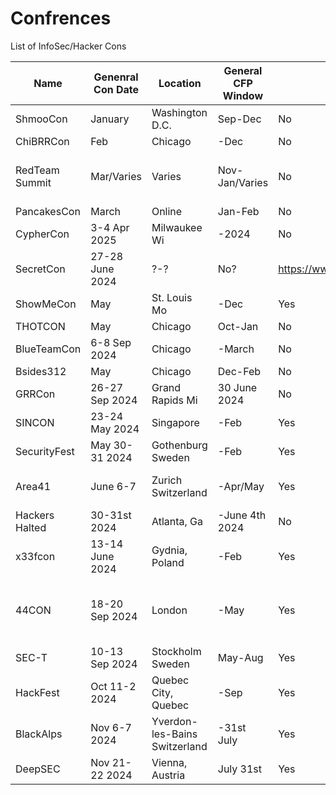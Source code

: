 # Confrences
List of InfoSec/Hacker Cons

|Name|Genenral Con Date|Location|General CFP Window|Travel|Website|Note|
|---|---|---|---|---|---|---|
|ShmooCon|January|Washington D.C.|Sep-Dec|No|https://www.shmoocon.org|Last One!|
|ChiBRRCon|Feb|Chicago|-Dec|No|https://chibrrcon.com/||
|RedTeam Summit|Mar/Varies|Varies|Nov-Jan/Varies|No|https://redteamsummit.com|Cabal, must CFP for tix|
|PancakesCon|March|Online|Jan-Feb|No|https://pancakescon.com/||
|CypherCon| 3-4 Apr 2025|Milwaukee Wi|-2024|No|https://cyphercon.com/||
|SecretCon|27-28 June 2024|?-?|No?|https://www.secretcon.com||
|ShowMeCon|May|St. Louis Mo|-Dec|Yes|https://showmecon.com||
|THOTCON|May|Chicago|Oct-Jan|No|https://www.thotcon.org||
|BlueTeamCon|6-8 Sep 2024|Chicago|-March|No|https://blueteamcon.com/||
|Bsides312|May|Chicago|Dec-Feb|No|https://bsides312.org/||
|GRRCon|26-27 Sep 2024|Grand Rapids Mi|30 June 2024|No|https://grrcon.com/||
|SINCON|23-24 May 2024|Singapore|-Feb|Yes|https://www.infosec-city.com/||
|SecurityFest|May 30-31 2024|Gothenburg Sweden|-Feb|Yes|https://securityfest.com/||
|Area41|June 6-7|Zurich Switzerland|-Apr/May|Yes|https://area41.io/|Short CFP window|
|Hackers Halted|30-31st 2024|Atlanta, Ga|-June 4th 2024|No|https://hackerhalted.com/||
|x33fcon|13-14 June 2024|Gydnia, Poland|-Feb|Yes|https://www.x33fcon.com||
|44CON|18-20 Sep 2024|London|-May|Yes|https://44con.com/|Shares CFP system w/ SINCON|
|SEC-T|10-13 Sep 2024|Stockholm Sweden|May-Aug|Yes|https://www.sec-t.org/||
|HackFest|Oct 11-2 2024|Quebec City, Quebec|-Sep|Yes|https://hackfest.ca||
|BlackAlps|Nov 6-7 2024|Yverdon-les-Bains Switzerland|-31st July|Yes|https://www.blackalps.ch||
|DeepSEC|Nov 21-22 2024|Vienna, Austria|July 31st|Yes|https://deepsec.net||